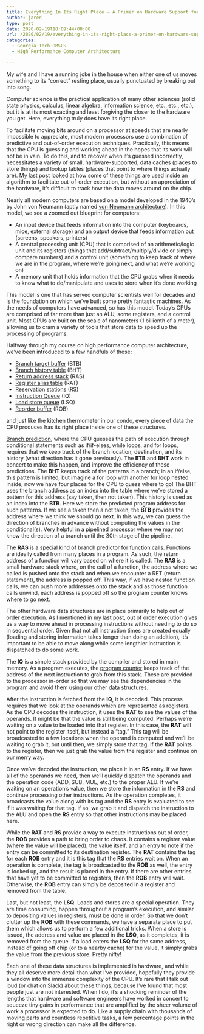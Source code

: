 ```yaml
---
title: Everything In Its Right Place – A Primer on Hardware Support for High Performance Computer Architecture
author: jared
type: post
date: 2020-02-19T18:09:44+00:00
url: /2020/02/19/everything-in-its-right-place-a-primer-on-hardware-support-for-high-performance-computer-architecture/
categories:
  - Georgia Tech OMSCS
  - High Performance Computer Architecture

---
```

My wife and I have a running joke in the house when either one of us moves something to its &#8220;correct&#8221; resting place, usually punctuated by breaking out into song.



Computer science is the practical application of many other sciences (solid state physics, calculus, linear algebra, information science, etc., etc., etc.), but it is at its most exacting and least forgiving the closer to the hardware you get. Here, everything truly does have its right place.

<!--more-->

To facilitate moving bits around on a processor at speeds that are nearly impossible to appreciate, most modern processors use a combination of predictive and out-of-order execution techniques. Practically, this means that the CPU is guessing and working ahead in the hopes that its work will not be in vain. To do this, and to recover when it&#8217;s guessed incorrectly, necessitates a variety of small, hardware-supported, data caches (places to store things) and lookup tables (places that point to where things actually are). My last post looked at how some of these things are used inside an algorithm to facilitate out-of-order execution, but without an appreciation of the hardware, it&#8217;s difficult to track how the data moves around on the chip.

Nearly all modern computers are based on a model developed in the 1940&#8217;s by John von Neumann (aptly named [von Neumann architecture][1]). In this model, we see a zoomed out blueprint for computers:

  * An input device that feeds information into the computer (keyboards, mice, external storage) and an output device that feeds information out (screens, speakers, printers)
  * A central processing unit (CPU) that is comprised of an arithmetic/logic unit and its registers (things that add/subtract/multiply/divide or simply compare numbers) and a control unit (something to keep track of where we are in the program, where we&#8217;re going next, and what we&#8217;re working on)
  * A memory unit that holds information that the CPU grabs when it needs to know what to do/manipulate and uses to store when it&#8217;s done working

This model is one that has served computer scientists well for decades and is the foundation on which we&#8217;ve built some pretty fantastic machines. As the needs of computers have advanced, so has this model. Today&#8217;s CPUs are comprised of far more than just an ALU, some registers, and a control unit. Most CPUs are built on the scale of nanometers (1 billionth of a meter), allowing us to cram a variety of tools that store data to speed up the processing of programs.

Halfway through my course on high performance computer architecture, we&#8217;ve been introduced to a few handfuls of these:

  * [Branch target buffer][2] (BTB)
  * [Branch history table][3] (BHT)
  * [Return address stack][4] (RAS)
  * [Register alias table][5] (RAT)
  * [Reservation stations][6] (RS)
  * [Instruction Queue][7] (IQ)
  * [Load store queue][8] (LSQ)
  * [Reorder buffer][9] (ROB)

and just like the kitchen thermometer in our condo, every piece of data the CPU produces has its right place inside one of these structures.

[Branch prediction][10], where the CPU guesses the path of execution through conditional statements such as if/if-elses, while loops, and for loops, requires that we keep track of the branch location, destination, and its history (what direction has it gone previously). The **BTB** and **BHT** work in concert to make this happen, and improve the efficiency of these predictions. The **BHT** keeps track of the patterns in a branch; in an if/else, this pattern is limited, but imagine a for loop with another for loop nested inside, now we have four places for the CPU to guess where to go! The BHT uses the branch address as an index into the table where we&#8217;ve stored a pattern for this address (say taken, then not taken). This history is used as an index into the **BTB**. Here we store the predicted program address for such patterns. If we see a taken then a not taken, the **BTB** provides the address where we think we should go next. In this way, we can guess the direction of branches in advance without computing the values in the conditional(s). Very helpful in a [pipelined processor][11] where we may not know the direction of a branch until the 30th stage of the pipeline.

The **RAS** is a special kind of branch predictor for function calls. Functions are ideally called from many places in a program. As such, the return address of a function will vary based on where it is called. The **RAS** is a small hardware stack where, on the call of a function, the address where we called is pushed onto the stack and when we encounter a RET (return statement), the address is popped off. This way, if we have nested function calls, we can push more addresses onto the stack and as those function calls unwind, each address is popped off so the program counter knows where to go next.

The other hardware data structures are in place primarily to help out of order execution. As I mentioned in my last post, out of order execution gives us a way to move ahead in processing instructions without needing to do so in sequential order. Given that not all instruction times are created equally (loading and storing information takes longer than doing an addition), it&#8217;s important to be able to move along while some lengthier instruction is dispatched to do some work.

The **IQ** is a simple stack provided by the compiler and stored in main memory. As a program executes, the [program counter][12] keeps track of the address of the next instruction to grab from this stack. These are provided to the processor in-order so that we may see the dependencies in the program and avoid them using our other data structures.

After the instruction is fetched from the **IQ**, it is decoded. This process requires that we look at the operands which are represented as registers. As the CPU decodes the instruction, it uses the **RAT** to see the values of the operands. It might be that the value is still being computed. Perhaps we&#8217;re waiting on a value to be loaded into that register. In this case, the **RAT** will not point to the register itself, but instead a &#8220;tag.&#8221; This tag will be broadcasted to a few locations when the operand is computed and we&#8217;ll be waiting to grab it, but until then, we simply store that tag. If the **RAT** points to the register, then we just grab the value from the register and continue on our merry way.

Once we&#8217;ve decoded the instruction, we place it in an **RS** entry. If we have all of the operands we need, then we&#8217;ll quickly dispatch the operands and the operation code (ADD, SUB, MUL, etc.) to the proper ALU. If we&#8217;re waiting on an operation&#8217;s value, then we store the information in the **RS** and continue processing other instructions. As the operation completes, it broadcasts the value along with its tag and the **RS** entry is evaluated to see if it was waiting for that tag. If so, we grab it and dispatch the instruction to the ALU and open the **RS** entry so that other instructions may be placed here.

While the **RAT** and **RS** provide a way to execute instructions out of order, the **ROB** provides a path to bring order to chaos. It contains a register value (where the value will be placed), the value itself, and an entry to note if the entry can be committed to its destination register. The **RAT** contains the tag for each **ROB** entry and it is this tag that the **RS** entries wait on. When an operation is complete, the tag is broadcasted to the **ROB** as well, the entry is looked up, and the result is placed in the entry. If there are other entries that have yet to be committed to registers, then the **ROB** entry will wait. Otherwise, the **ROB** entry can simply be deposited in a register and removed from the table.

Last, but not least, the **LSQ**. Loads and stores are a special operation. They are time consuming, happen throughout a program&#8217;s execution, and similar to depositing values in registers, must be done in order. So that we don&#8217;t clutter up the **ROB** with these commands, we have a separate place to put them which allows us to perform a few additional tricks. When a store is issued, the address and value are placed in the **LSQ**, as it completes, it is removed from the queue. If a load enters the **LSQ** for the same address, instead of going off chip (or to a nearby cache) for the value, it simply grabs the value from the previous store. Pretty nifty!

Each one of these data structures is implemented in hardware, and while they all deserve more detail than what I&#8217;ve provided, hopefully they provide a window into the immense complexity of the CPU. It&#8217;s rare that I talk out loud (or chat on Slack) about these things, because I&#8217;ve found that most people just are not interested. When I do, it&#8217;s a shocking reminder of the lengths that hardware and software engineers have worked in concert to squeeze tiny gains in performance that are amplified by the sheer volume of work a processor is expected to do. Like a supply chain with thousands of moving parts and countless repetitive tasks, a few percentage points in the right or wrong direction can make all the difference.

 [1]: https://en.wikipedia.org/wiki/Von_Neumann_architecture
 [2]: https://en.wikipedia.org/wiki/Branch_target_predictor
 [3]: https://en.wikipedia.org/wiki/Branch_predictor#Two-level_predictor
 [4]: https://en.wikipedia.org/wiki/Call_stack#Unwinding
 [5]: https://en.wikipedia.org/wiki/Register_renaming
 [6]: https://en.wikipedia.org/wiki/Reservation_station
 [7]: https://en.wikipedia.org/wiki/Prefetch_input_queue#Instruction_queue
 [8]: https://en.wikipedia.org/wiki/Memory_disambiguation#Memory_disambiguation_mechanisms
 [9]: https://en.wikipedia.org/wiki/Re-order_buffer
 [10]: https://en.wikipedia.org/wiki/Branch_predictor
 [11]: https://en.wikipedia.org/wiki/Instruction_pipelining
 [12]: https://en.wikipedia.org/wiki/Program_counter